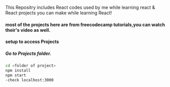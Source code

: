 This Repositry includes React codes used by me while learning react & React projects you can make while learning React!

#### most of the projects here are from freecodecamp tutorials,you can watch their's video as well.

#### setup to access Projects

##### Go to Projects folder.

```bash
cd <folder of project>
npm install
npm start
-check localhost:3000
```
